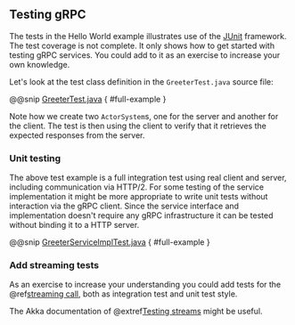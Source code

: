 ## Testing gRPC
 
The tests in the Hello World example illustrates use of the [JUnit](https://junit.org/) framework. The test coverage is not complete. It only shows how to get started with testing gRPC services. You could add to it as an exercise to increase your own knowledge.
 
Let's look at the test class definition in the `GreeterTest.java` source file:
 
@@snip [GreeterTest.java](/samples/akka-grpc-quickstart-java/src/test/java/com/example/helloworld/GreeterTest.java) { #full-example }

Note how we create two `ActorSystem`s, one for the server and another for the client. The test is then using the client
to verify that it retrieves the expected responses from the server.

### Unit testing

The above test example is a full integration test using real client and server, including communication via HTTP/2.
For some testing of the service implementation it might be more appropriate to write unit tests without interaction
via the gRPC client. Since the service interface and implementation doesn't require any gRPC infrastructure it can
be tested without binding it to a HTTP server.

@@snip [GreeterServiceImplTest.java](/samples/akka-grpc-quickstart-java/src/test/java/com/example/helloworld/GreeterServiceImplTest.java) { #full-example }

### Add streaming tests

As an exercise to increase your understanding you could add tests for the @ref[streaming call](streaming.md), both as
integration test and unit test style.

The Akka documentation of @extref[Testing streams](akka:stream/stream-testkit.html) might
be useful.
